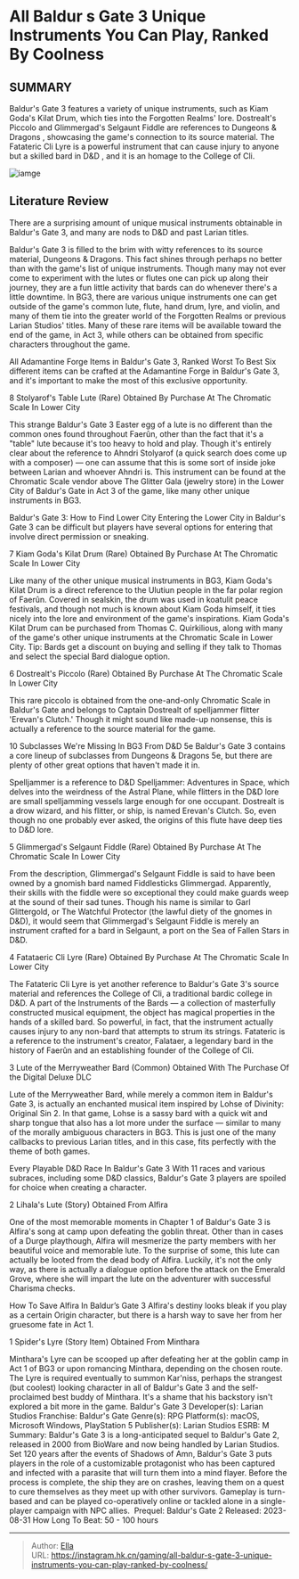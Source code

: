 # All Baldur s Gate 3 Unique Instruments You Can Play, Ranked By Coolness


## SUMMARY 


Baldur&#39;s Gate 3
 features a variety of unique instruments, such as Kiam Goda&#39;s Kilat Drum, which ties into the Forgotten Realms&#39; lore. 
 Dostrealt&#39;s Piccolo and Glimmergad&#39;s Selgaunt Fiddle are references to 
Dungeons &amp; Dragons
, showcasing the game&#39;s connection to its source material. 
 The Fatateric Cli Lyre is a powerful instrument that can cause injury to anyone but a skilled bard in 
D&amp;D
, and it is an homage to the College of Cli. 

![iamge](https://static1.srcdn.com/wordpress/wp-content/uploads/2023/11/all-baldur-s-gate-3-unique-instruments-you-can-play-ranked.jpg)

## Literature Review

There are a surprising amount of unique musical instruments obtainable in Baldur&#39;s Gate 3, and many are nods to D&amp;D and past Larian titles. 




Baldur&#39;s Gate 3 is filled to the brim with witty references to its source material, Dungeons &amp; Dragons. This fact shines through perhaps no better than with the game&#39;s list of unique instruments. Though many may not ever come to experiment with the lutes or flutes one can pick up along their journey, they are a fun little activity that bards can do whenever there&#39;s a little downtime.
In BG3, there are various unique instruments one can get outside of the game&#39;s common lute, flute, hand drum, lyre, and violin, and many of them tie into the greater world of the Forgotten Realms or previous Larian Studios&#39; titles. Many of these rare items will be available toward the end of the game, in Act 3, while others can be obtained from specific characters throughout the game.
            
 
 All Adamantine Forge Items in Baldur&#39;s Gate 3, Ranked Worst To Best 
Six different items can be crafted at the Adamantine Forge in Baldur&#39;s Gate 3, and it&#39;s important to make the most of this exclusive opportunity.












 








 8  Stolyarof&#39;s Table Lute (Rare) 
Obtained By Purchase At The Chromatic Scale In Lower City
        

This strange Baldur&#39;s Gate 3 Easter egg of a lute is no different than the common ones found throughout Faerûn, other than the fact that it&#39;s a &#34;table&#34; lute because it&#39;s too heavy to hold and play. Though it&#39;s entirely clear about the reference to Ahndri Stolyarof (a quick search does come up with a composer) — one can assume that this is some sort of inside joke between Larian and whoever Ahndri is. This instrument can be found at the Chromatic Scale vendor above The Glitter Gala (jewelry store) in the Lower City of Baldur&#39;s Gate in Act 3 of the game, like many other unique instruments in BG3.
            
 
 Baldur&#39;s Gate 3: How to Find Lower City 
Entering the Lower City in Baldur&#39;s Gate 3 can be difficult but players have several options for entering that involve direct permission or sneaking.








 7  Kiam Goda&#39;s Kilat Drum (Rare) 
Obtained By Purchase At The Chromatic Scale In Lower City
        

Like many of the other unique musical instruments in BG3, Kiam Goda&#39;s Kilat Drum is a direct reference to the Ulutiun people in the far polar region of Faerûn. Covered in sealskin, the drum was used in koatulit peace festivals, and though not much is known about Kiam Goda himself, it ties nicely into the lore and environment of the game&#39;s inspirations. Kiam Goda&#39;s Kilat Drum can be purchased from Thomas C. Quirkilious, along with many of the game&#39;s other unique instruments at the Chromatic Scale in Lower City.
Tip: Bards get a discount on buying and selling if they talk to Thomas and select the special Bard dialogue option. 






 6  Dostrealt&#39;s Piccolo (Rare) 
Obtained By Purchase At The Chromatic Scale In Lower City
        

This rare piccolo is obtained from the one-and-only Chromatic Scale in Baldur&#39;s Gate and belongs to Captain Dostrealt of spelljammer flitter &#39;Erevan&#39;s Clutch.&#39; Though it might sound like made-up nonsense, this is actually a reference to the source material for the game.
            
 
 10 Subclasses We&#39;re Missing In BG3 From D&amp;D 5e 
Baldur&#39;s Gate 3 contains a core lineup of subclasses from Dungeons &amp; Dragons 5e, but there are plenty of other great options that haven&#39;t made it in.



Spelljammer is a reference to D&amp;D Spelljammer: Adventures in Space, which delves into the weirdness of the Astral Plane, while flitters in the D&amp;D lore are small spelljamming vessels large enough for one occupant. Dostrealt is a drow wizard, and his flitter, or ship, is named Erevan&#39;s Clutch. So, even though no one probably ever asked, the origins of this flute have deep ties to D&amp;D lore.





 5  Glimmergad&#39;s Selgaunt Fiddle (Rare) 
Obtained By Purchase At The Chromatic Scale In Lower City
        

From the description, Glimmergad&#39;s Selgaunt Fiddle is said to have been owned by a gnomish bard named Fiddlesticks Glimmergad. Apparently, their skills with the fiddle were so exceptional they could make guards weep at the sound of their sad tunes. Though his name is similar to Garl Glittergold, or The Watchful Protector (the lawful diety of the gnomes in D&amp;D), it would seem that Glimmergad&#39;s Selgaunt Fiddle is merely an instrument crafted for a bard in Selgaunt, a port on the Sea of Fallen Stars in D&amp;D.





 4  Fatataeric Cli Lyre (Rare) 
Obtained By Purchase At The Chromatic Scale In Lower City
        

The Fatateric Cli Lyre is yet another reference to Baldur&#39;s Gate 3&#39;s source material and references the College of Cli, a traditional bardic college in D&amp;D. A part of the Instruments of the Bards — a collection of masterfully constructed musical equipment, the object has magical properties in the hands of a skilled bard. So powerful, in fact, that the instrument actually causes injury to any non-bard that attempts to strum its strings.
Fatateric is a reference to the instrument&#39;s creator, Falataer, a legendary bard in the history of Faerûn and an establishing founder of the College of Cli. 






 3  Lute of the Merryweather Bard (Common) 
Obtained With The Purchase Of the Digital Deluxe DLC


 







Lute of the Merryweather Bard, while merely a common item in Baldur&#39;s Gate 3, is actually an enchanted musical item inspired by Lohse of Divinity: Original Sin 2. In that game, Lohse is a sassy bard with a quick wit and sharp tongue that also has a lot more under the surface — similar to many of the morally ambiguous characters in BG3. This is just one of the many callbacks to previous Larian titles, and in this case, fits perfectly with the theme of both games.
            
 
 Every Playable D&amp;D Race In Baldur&#39;s Gate 3 
With 11 races and various subraces, including some D&amp;D classics, Baldur&#39;s Gate 3 players are spoiled for choice when creating a character.








 2  Lihala&#39;s Lute (Story) 
Obtained From Alfira


 







One of the most memorable moments in Chapter 1 of Baldur&#39;s Gate 3 is Alfira&#39;s song at camp upon defeating the goblin threat. Other than in cases of a Durge playthough, Alfira will mesmerize the party members with her beautiful voice and memorable lute. To the surprise of some, this lute can actually be looted from the dead body of Alfira. Luckily, it&#39;s not the only way, as there is actually a dialogue option before the attack on the Emerald Grove, where she will impart the lute on the adventurer with successful Charisma checks.
            
 
 How To Save Alfira In Baldur’s Gate 3 
Alfira&#39;s destiny looks bleak if you play as a certain Origin character, but there is a harsh way to save her from her gruesome fate in Act 1.








 1  Spider&#39;s Lyre (Story Item) 
Obtained From Minthara


 







Minthara&#39;s Lyre can be scooped up after defeating her at the goblin camp in Act 1 of BG3 or upon romancing Minthara, depending on the chosen route. The Lyre is required eventually to summon Kar&#39;niss, perhaps the strangest (but coolest) looking character in all of Baldur&#39;s Gate 3 and the self-proclaimed best buddy of Minthara. It&#39;s a shame that his backstory isn&#39;t explored a bit more in the game.
               Baldur&#39;s Gate 3   Developer(s):   Larian Studios    Franchise:   Baldur&#39;s Gate    Genre(s):   RPG    Platform(s):   macOS, Microsoft Windows, PlayStation 5    Publisher(s):   Larian Studios    ESRB:   M    Summary:   Baldur&#39;s Gate 3 is a long-anticipated sequel to Baldur&#39;s Gate 2, released in 2000 from BioWare and now being handled by Larian Studios. Set 120 years after the events of Shadows of Amn, Baldur&#39;s Gate 3 puts players in the role of a customizable protagonist who has been captured and infected with a parasite that will turn them into a mind flayer. Before the process is complete, the ship they are on crashes, leaving them on a quest to cure themselves as they meet up with other survivors. Gameplay is turn-based and can be played co-operatively online or tackled alone in a single-player campaign with NPC allies.     Prequel:   Baldur&#39;s Gate 2    Released:   2023-08-31    How Long To Beat:   50 - 100 hours      

---

> Author: [Ella](https://instagram.hk.cn/)  
> URL: https://instagram.hk.cn/gaming/all-baldur-s-gate-3-unique-instruments-you-can-play-ranked-by-coolness/  


